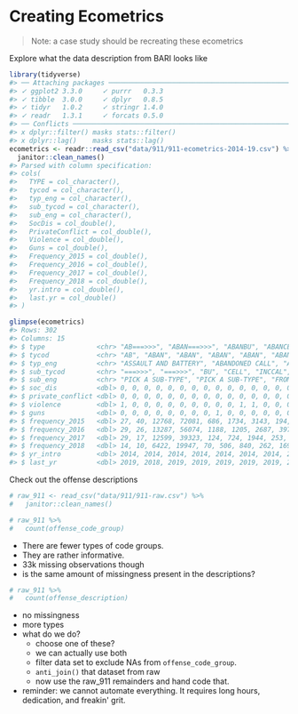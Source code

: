 # Creating Ecometrics




> Note: a case study should be recreating these ecometrics

Explore what the data description from BARI looks like


```r
library(tidyverse)
#> ── Attaching packages ───────────────────────────────────────────────────────────────────────── tidyverse 1.3.0 ──
#> ✓ ggplot2 3.3.0     ✓ purrr   0.3.3
#> ✓ tibble  3.0.0     ✓ dplyr   0.8.5
#> ✓ tidyr   1.0.2     ✓ stringr 1.4.0
#> ✓ readr   1.3.1     ✓ forcats 0.5.0
#> ── Conflicts ──────────────────────────────────────────────────────────────────────────── tidyverse_conflicts() ──
#> x dplyr::filter() masks stats::filter()
#> x dplyr::lag()    masks stats::lag()
ecometrics <- readr::read_csv("data/911/911-ecometrics-2014-19.csv") %>% 
  janitor::clean_names()
#> Parsed with column specification:
#> cols(
#>   TYPE = col_character(),
#>   tycod = col_character(),
#>   typ_eng = col_character(),
#>   sub_tycod = col_character(),
#>   sub_eng = col_character(),
#>   SocDis = col_double(),
#>   PrivateConflict = col_double(),
#>   Violence = col_double(),
#>   Guns = col_double(),
#>   Frequency_2015 = col_double(),
#>   Frequency_2016 = col_double(),
#>   Frequency_2017 = col_double(),
#>   Frequency_2018 = col_double(),
#>   yr.intro = col_double(),
#>   last.yr = col_double()
#> )

glimpse(ecometrics)
#> Rows: 302
#> Columns: 15
#> $ type             <chr> "AB===>>>", "ABAN===>>>", "ABANBU", "ABANCELL", "ABA…
#> $ tycod            <chr> "AB", "ABAN", "ABAN", "ABAN", "ABAN", "ABAN", "ABAN"…
#> $ typ_eng          <chr> "ASSAULT AND BATTERY", "ABANDONED CALL", "ABANDONED …
#> $ sub_tycod        <chr> "===>>>", "===>>>", "BU", "CELL", "INCCAL", "PH", "R…
#> $ sub_eng          <chr> "PICK A SUB-TYPE", "PICK A SUB-TYPE", "FROM A BUSINE…
#> $ soc_dis          <dbl> 0, 0, 0, 0, 0, 0, 0, 0, 0, 0, 0, 0, 0, 0, 0, 0, 0, 0…
#> $ private_conflict <dbl> 0, 0, 0, 0, 0, 0, 0, 0, 0, 0, 0, 0, 0, 0, 0, 0, 0, 0…
#> $ violence         <dbl> 1, 0, 0, 0, 0, 0, 0, 0, 0, 0, 1, 1, 0, 0, 0, 0, 0, 0…
#> $ guns             <dbl> 0, 0, 0, 0, 0, 0, 0, 0, 1, 0, 0, 0, 0, 0, 0, 0, 0, 0…
#> $ frequency_2015   <dbl> 27, 40, 12768, 72081, 686, 1734, 3143, 194, 122, 88,…
#> $ frequency_2016   <dbl> 29, 26, 13287, 56074, 1188, 1205, 2687, 397, 190, 94…
#> $ frequency_2017   <dbl> 29, 17, 12599, 39323, 124, 724, 1944, 253, 162, 74, …
#> $ frequency_2018   <dbl> 14, 10, 6422, 19947, 70, 506, 840, 262, 169, 78, 361…
#> $ yr_intro         <dbl> 2014, 2014, 2014, 2014, 2014, 2014, 2014, 2014, 2014…
#> $ last_yr          <dbl> 2019, 2018, 2019, 2019, 2019, 2019, 2019, 2019, 2019…
```

Check out the offense descriptions


```r
# raw_911 <- read_csv("data/911/911-raw.csv") %>% 
#   janitor::clean_names()
```


```r
# raw_911 %>% 
#   count(offense_code_group)
```

- There are fewer types of code groups. 
- They are rather informative.
- 33k missing observations though
- is the same amount of missingness present in the descriptions?


```r
# raw_911 %>% 
#   count(offense_description)
```

- no missingness
- more types
- what do we do?
  - choose one of these?
  - we can actually use both
  - filter data set to exclude NAs from `offense_code_group`.
  - `anti_join()` that dataset from raw
  - now use the raw_911 remainders and hand code that.
- reminder: we cannot automate everything. It requires long hours, dedication, and freakin' grit.
